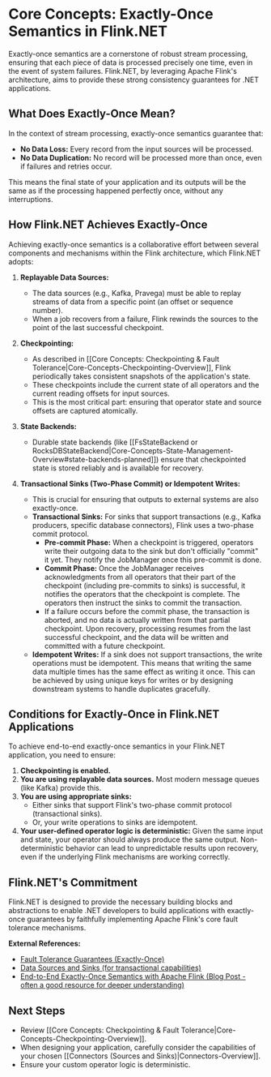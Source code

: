 # Core Concepts: Exactly-Once Semantics in Flink.NET

Exactly-once semantics are a cornerstone of robust stream processing, ensuring that each piece of data is processed precisely one time, even in the event of system failures. Flink.NET, by leveraging Apache Flink's architecture, aims to provide these strong consistency guarantees for .NET applications.

## What Does Exactly-Once Mean?

In the context of stream processing, exactly-once semantics guarantee that:

*   **No Data Loss:** Every record from the input sources will be processed.
*   **No Data Duplication:** No record will be processed more than once, even if failures and retries occur.

This means the final state of your application and its outputs will be the same as if the processing happened perfectly once, without any interruptions.

## How Flink.NET Achieves Exactly-Once

Achieving exactly-once semantics is a collaborative effort between several components and mechanisms within the Flink architecture, which Flink.NET adopts:

1.  **Replayable Data Sources:**
    *   The data sources (e.g., Kafka, Pravega) must be able to replay streams of data from a specific point (an offset or sequence number).
    *   When a job recovers from a failure, Flink rewinds the sources to the point of the last successful checkpoint.

2.  **Checkpointing:**
    *   As described in [[Core Concepts: Checkpointing & Fault Tolerance|Core-Concepts-Checkpointing-Overview]], Flink periodically takes consistent snapshots of the application's state.
    *   These checkpoints include the current state of all operators and the current reading offsets for input sources.
    *   This is the most critical part: ensuring that operator state and source offsets are captured atomically.

3.  **State Backends:**
    *   Durable state backends (like [[FsStateBackend or RocksDBStateBackend|Core-Concepts-State-Management-Overview#state-backends-planned]]) ensure that checkpointed state is stored reliably and is available for recovery.

4.  **Transactional Sinks (Two-Phase Commit) or Idempotent Writes:**
    *   This is crucial for ensuring that outputs to external systems are also exactly-once.
    *   **Transactional Sinks:** For sinks that support transactions (e.g., Kafka producers, specific database connectors), Flink uses a two-phase commit protocol.
        *   **Pre-commit Phase:** When a checkpoint is triggered, operators write their outgoing data to the sink but don't officially "commit" it yet. They notify the JobManager once this pre-commit is done.
        *   **Commit Phase:** Once the JobManager receives acknowledgments from all operators that their part of the checkpoint (including pre-commits to sinks) is successful, it notifies the operators that the checkpoint is complete. The operators then instruct the sinks to commit the transaction.
        *   If a failure occurs before the commit phase, the transaction is aborted, and no data is actually written from that partial checkpoint. Upon recovery, processing resumes from the last successful checkpoint, and the data will be written and committed with a future checkpoint.
    *   **Idempotent Writes:** If a sink does not support transactions, the write operations must be idempotent. This means that writing the same data multiple times has the same effect as writing it once. This can be achieved by using unique keys for writes or by designing downstream systems to handle duplicates gracefully.

## Conditions for Exactly-Once in Flink.NET Applications

To achieve end-to-end exactly-once semantics in your Flink.NET application, you need to ensure:

1.  **Checkpointing is enabled.**
2.  **You are using replayable data sources.** Most modern message queues (like Kafka) provide this.
3.  **You are using appropriate sinks:**
    *   Either sinks that support Flink's two-phase commit protocol (transactional sinks).
    *   Or, your write operations to sinks are idempotent.
4.  **Your user-defined operator logic is deterministic:** Given the same input and state, your operator should always produce the same output. Non-deterministic behavior can lead to unpredictable results upon recovery, even if the underlying Flink mechanisms are working correctly.

## Flink.NET's Commitment

Flink.NET is designed to provide the necessary building blocks and abstractions to enable .NET developers to build applications with exactly-once guarantees by faithfully implementing Apache Flink's core fault tolerance mechanisms.

**External References:**

*   [Fault Tolerance Guarantees (Exactly-Once)](https://nightlies.apache.org/flink/flink-docs-stable/docs/ops/state/fault_tolerance/)
*   [Data Sources and Sinks (for transactional capabilities)](https://nightlies.apache.org/flink/flink-docs-stable/docs/connectors/datastream/overview/)
*   [End-to-End Exactly-Once Semantics with Apache Flink (Blog Post - often a good resource for deeper understanding)](https://flink.apache.org/features/2018/03/01/end-to-end-exactly-once-apache-flink.html)

## Next Steps

*   Review [[Core Concepts: Checkpointing & Fault Tolerance|Core-Concepts-Checkpointing-Overview]].
*   When designing your application, carefully consider the capabilities of your chosen [[Connectors (Sources and Sinks)|Connectors-Overview]].
*   Ensure your custom operator logic is deterministic.
